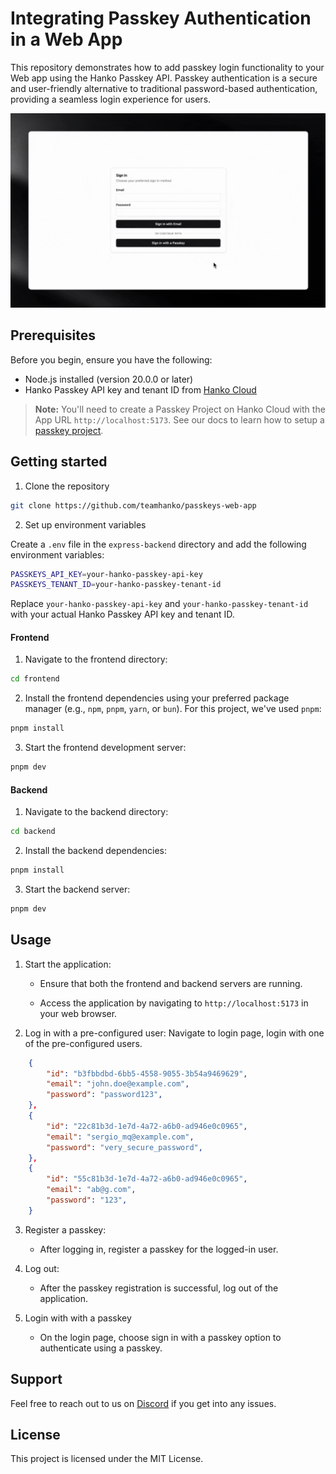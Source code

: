 # Integrating Passkey Authentication in a Web App

This repository demonstrates how to add passkey login functionality to your Web app using the Hanko Passkey API. Passkey authentication is a secure and user-friendly alternative to traditional password-based authentication, providing a seamless login experience for users.

![Passkey demo](/passkey.gif)

## Prerequisites

Before you begin, ensure you have the following:

- Node.js installed (version 20.0.0 or later)
- Hanko Passkey API key and tenant ID from [Hanko Cloud](https://cloud.hanko.io/)

> **Note:**
> You'll need to create a Passkey Project on Hanko Cloud with the App URL `http://localhost:5173`. See our docs to learn how to setup a [passkey project](https://docs.hanko.io/passkey-api/setup-passkey-project).

## Getting started

1. Clone the repository

```bash
git clone https://github.com/teamhanko/passkeys-web-app
```

2. Set up environment variables

Create a `.env` file in the `express-backend` directory and add the following environment variables:

```sh
PASSKEYS_API_KEY=your-hanko-passkey-api-key
PASSKEYS_TENANT_ID=your-hanko-passkey-tenant-id
```

Replace `your-hanko-passkey-api-key` and `your-hanko-passkey-tenant-id` with your actual Hanko Passkey API key and tenant ID.

#### Frontend

1. Navigate to the frontend directory:

```bash
cd frontend
```

2. Install the frontend dependencies using your preferred package manager (e.g., `npm`, `pnpm`, `yarn`, or `bun`). For this project, we've used `pnpm`:

```bash
pnpm install
```

3. Start the frontend development server:

```bash
pnpm dev
```

#### Backend

1. Navigate to the backend directory:

```bash
cd backend
```

2. Install the backend dependencies:

```bash
pnpm install
```

3. Start the backend server:

```bash
pnpm dev
```

## Usage

1. Start the application:
   
   * Ensure that both the frontend and backend servers are running.

   * Access the application by navigating to `http://localhost:5173` in your web browser.
  
2. Log in with a pre-configured user: Navigate to login page, login with one of the pre-configured users.

```json
    {
        "id": "b3fbbdbd-6bb5-4558-9055-3b54a9469629",
        "email": "john.doe@example.com",
        "password": "password123",
    },
    {
        "id": "22c81b3d-1e7d-4a72-a6b0-ad946e0c0965",
        "email": "sergio_mq@example.com",
        "password": "very_secure_password",
    },
    {
        "id": "55c81b3d-1e7d-4a72-a6b0-ad946e0c0965",
        "email": "ab@g.com",
        "password": "123",
    }
```

3. Register a passkey:
   
   * After logging in, register a passkey for the logged-in user.


4. Log out:
   * After the passkey registration is successful, log out of the application.

5. Login with with a passkey

   * On the login page, choose sign in with a passkey option to authenticate using a passkey.

## Support

Feel free to reach out to us on [Discord](https://hanko.io/community) if you get into any issues.

## License

This project is licensed under the MIT License.



